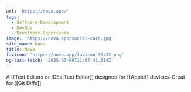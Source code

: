 ```yaml
---
url: 'https://nova.app/'
tags:
  - Software-Development
  - DevOps
  - Developer-Experience
image: 'https://nova.app/social-card.jpg'
site_name: Nova
title: Nova
favicon: 'https://nova.app/favicon-32x32.png'
og-last-fetch: '2025-03-06T21:07:41.614Z'
---
```


A [[Text Editors or IDEs|Text Editor]] designed for [[Apple]] devices. Great for [[Git Diffs]]

